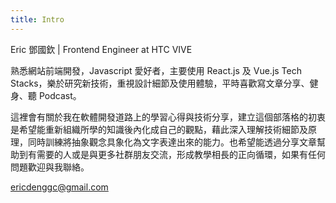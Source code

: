 ```yaml
---
title: Intro
---
```


Eric 鄧國欽 | Frontend Engineer at HTC VIVE

熟悉網站前端開發，Javascript 愛好者，主要使用 React.js 及 Vue.js Tech Stacks，樂於研究新技術，重視設計細節及使用體驗，平時喜歡寫文章分享、健身、聽 Podcast。

這裡會有關於我在軟體開發道路上的學習心得與技術分享，建立這個部落格的初衷是希望能重新組織所學的知識後內化成自己的觀點，藉此深入理解技術細節及原理，同時訓練將抽象觀念具象化為文字表達出來的能力。也希望能透過分享文章幫助到有需要的人或是與更多社群朋友交流，形成教學相長的正向循環，如果有任何問題歡迎與我聯絡。

ericdenggc@gmail.com

